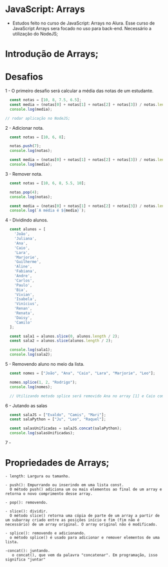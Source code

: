 # JavaScript: Arrays

  - Estudos feito no curso de JavaScript: Arrays no Alura.
    Esse curso de JavaScript Arrays sera focado no uso para back-end.
    Necessário a utilização do NodeJS;

  # Introdução de Arrays;


  # Desafios
  1 - O primeiro desafio será calcular a média das notas de um estudante.

  ```js
    const notas = [10, 8, 7.5, 6.5];
    const media = (notas[0] + notas[1] + notas[2] + notas[3]) / notas.length;
    console.log(media);

  // rodar aplicação no NodeJS;
  ```
  
  2 -  Adicionar nota.
  ```js
    const notas = [10, 6, 8];

    notas.push(7);
    console.log(notas);

    const media = (notas[0] + notas[1] + notas[2] + notas[3]) / notas.length;
    console.log(media);
  ```

  3 - Remover nota.
  ```js
    const notas = [10, 6, 8, 5.5, 10];

    notas.pop(4);
    console.log(notas);

    const media = (notas[0] + notas[1] + notas[2] + notas[3]) / notas.length;
    console.log(`A média é ${media}`);
  ```

  4 - Dividindo alunos.
  ```js
    const alunos = [
      'João',
      'Juliana',
      'Ana',
      'Caio',
      'Lara',
      'Marjorie',
      'Guilherme',
      'Aline',
      'Fabiana',
      'Andre',
      'Carlos',
      'Paulo',
      'Bia',
      'Vivian',
      'Isabela',
      'Vinícius',
      'Renan',
      'Renata',
      'Daisy',
      'Camilo'
    ];

    const sala1 = alunos.slice(0, alunos.length / 2);
    const sala2 = alunos.slice(alunos.length / 2);

    console.log(sala1);
    console.log(sala2);
  ```

  5 - Removendo aluno no meio da lista.
  ```js
    const nomes = ["João", "Ana", "Caio", "Lara", "Marjorie", "Leo"];

    nomes.splice(1, 2, "Rodrigo");
    console.log(nomes);

    // Utilizando metodo splice será removido Ana no array [1] e Caio como segundo parametro e irá adicionar Rodrigo no lugar;
  ```

  6 - Jutando as salas
  ```js
    const salaJS = ["Evaldo", "Camis", "Mari"];
    const salaPython = ["Ju", "Leo", "Raquel"];

    const salasUnificadas = salaJS.concat(salaPython);
    console.log(salasUnificadas);
  ```

  7 - 

  # Propriedades de Arrays;   
    - length: Largura ou tamanho.

    - push(): Empurrando ou inserindo em uma lista const.
      O método push() adiciona um ou mais elementos ao final de um array e retorna o novo comprimento desse array.

    - pop(): removendo.

    - slice(): dividir.
      O método slice() retorna uma cópia de parte de um array a partir de um subarray criado entre as posições início e fim (fim não é necessário) de um array original. O array original não é modificado.

    - splice(): removendo e adicionando.
      o método splice() é usado para adicionar e remover elementos de uma lista.

    -concat(): juntando.
       o concat(), que vem da palavra "concatenar". Em programação, isso significa "juntar"




